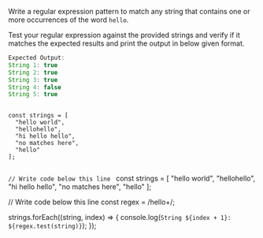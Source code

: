 Write a regular expression pattern
to match any string that contains one
or more occurrences of the word `hello`.

Test your regular expression against the
provided strings and verify if it matches
the expected results and print the output
in below given format.

```js
Expected Output:
String 1: true
String 2: true
String 3: true
String 4: false
String 5: true
```

<codeblock language="javascript" type="exercise" testMode="fixedInput">
<code>
const strings = [
  "hello world",
  "hellohello",
  "hi hello hello",
  "no matches here",
  "hello"
];

// Write code below this line
</code>
<solution>
const strings = [
  "hello world",
  "hellohello",
  "hi hello hello",
  "no matches here",
  "hello"
];

// Write code below this line
const regex = /hello+/;

strings.forEach((string, index) => {
  console.log(`String ${index + 1}: ${regex.test(string)}`);
});
</solution>
</codeblock>
